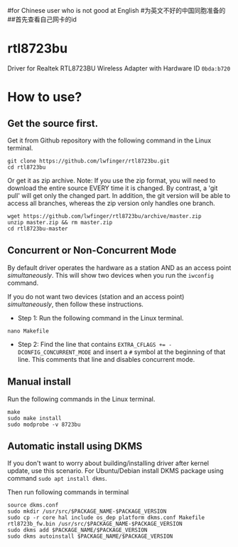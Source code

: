 #for Chinese user who is not good at English
#为英文不好的中国同胞准备的
##首先查看自己网卡的id

# rtl8723bu
Driver for Realtek RTL8723BU Wireless Adapter with Hardware ID `0bda:b720`

# How to use?
## Get the source first.
Get it from Github repository with the following command in the Linux terminal.
```
git clone https://github.com/lwfinger/rtl8723bu.git
cd rtl8723bu
```
Or get it as zip archive. Note: If you use the zip format, you will need to download the entire source EVERY time it is changed. By contrast,
a 'git pull' will get only the changed part. In addition, the git version will be able to access all branches, whereas the zip version only
handles one branch.
```
wget https://github.com/lwfinger/rtl8723bu/archive/master.zip
unzip master.zip && rm master.zip
cd rtl8723bu-master
```
## Concurrent or Non-Concurrent Mode
By default driver operates the hardware as a station AND as an access point *simultaneously*.  This will show two devices when you run the `iwconfig` command.

If you do not want two devices (station and an access point) *simultaneously*, then follow these instructions.

- Step 1: Run the following command in the Linux terminal. 
```
nano Makefile
```

- Step 2: Find the line that contains `EXTRA_CFLAGS += -DCONFIG_CONCURRENT_MODE` and insert a `#` symbol at the beginning of that line. This comments that line and disables concurrent mode.


## Manual install
Run the following commands in the Linux terminal.

```
make
sudo make install
sudo modprobe -v 8723bu
```

## Automatic install using DKMS
If you don't want to worry about building/installing driver after kernel update, use this scenario. For Ubuntu/Debian install DKMS package using command `sudo apt install dkms`.

Then run following commands in terminal
```
source dkms.conf
sudo mkdir /usr/src/$PACKAGE_NAME-$PACKAGE_VERSION
sudo cp -r core hal include os_dep platform dkms.conf Makefile rtl8723b_fw.bin /usr/src/$PACKAGE_NAME-$PACKAGE_VERSION
sudo dkms add $PACKAGE_NAME/$PACKAGE_VERSION
sudo dkms autoinstall $PACKAGE_NAME/$PACKAGE_VERSION
```

